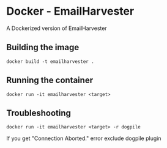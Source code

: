 # Docker - EmailHarvester

A Dockerized version of EmailHarvester

## Building the image

```docker build -t emailharvester .```

## Running the container

```docker run -it emailharvester <target>```

## Troubleshooting

```docker run -it emailharvester <target> -r dogpile```

If you get "Connection Aborted." error exclude dogpile plugin
